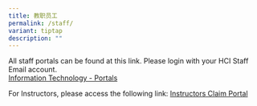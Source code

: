 ```yaml
---
title: 教职员工
permalink: /staff/
variant: tiptap
description: ""
---
```

<p>All staff portals can be found at this link. Please login with your HCI
Staff Email account.
<br><a href="https://sites.google.com/hci.edu.sg/hci-it/portals" rel="noopener noreferrer nofollow" target="_blank">Information Technology - Portals</a>
</p>
<p>For Instructors, please access the following link: <a href="https://instructors.hci.edu.sg/" rel="noopener noreferrer nofollow" target="_blank">Instructors Claim Portal</a>
</p>